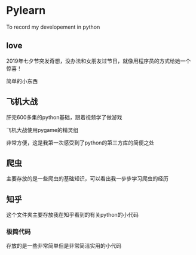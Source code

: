 # Pylearn
To record my developement in python



## love

2019年七夕节突发奇想，没办法和女朋友过节日，就像用程序员的方式给她一个惊喜！

简单的小东西



## 飞机大战

肝完600多集的python基础，跟着视频学了做游戏

飞机大战使用pygame的精灵组

非常方便，这是我第一次感受到了python的第三方库的简便之处



## 爬虫

主要存放的是一些爬虫的基础知识，可以看出我一步步学习爬虫的经历



## 知乎

这个文件夹主要存放我在知乎看到的有关python的小代码

### 极简代码

存放的是一些非常简单但是非常简洁实用的小代码